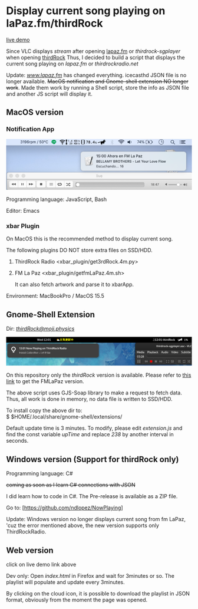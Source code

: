 # Display current song playing on laPaz.fm/thirdRock

[live demo](https://ndlopez.github.io/fmLaPazNow/)

Since VLC displays *stream* after opening [lapaz.fm](https://stream.consultoradas.com/8042/stream) or *thirdrock-sgplayer* when opening [thirdRock](https://rfcmedia3.streamguys1.com/thirdrock-sgplayer.aac) Thus, I decided to build a script that displays the current song playing on *lapaz.fm* or *thirdrockradio.net*

Update: *www.lapaz.fm* has changed everything. icecasthd JSON file is no longer available. ~~MacOS notification and Gnome-shell extension NO longer work~~. Made them work by running a Shell script, store the info as JSON file and another JS script will display it.

## MacOS version
### Notification App

![Notification](assets/now_fmLaPaz.png)

Programming language: JavaScript, Bash

Editor: Emacs

### xbar Plugin
On MacOS this is the recommended method to display current song.

The following plugins DO NOT store extra files on SSD/HDD.

1. ThirdRock Radio <xbar\_plugin/get3rdRock.4m.py>

2. FM La Paz <xbar\_plugin/getfmLaPaz.4m.sh>

   It can also fetch artwork and parse it to xbarApp.
   
Environment: MacBookPro / MacOS 15.5

## Gnome-Shell Extension
Dir: *thirdRock@moji.physics*<br>

![Preview](assets/3rdRock_20220914_1201.png)

On this repository only the *thirdRock* version is available. Please refer to [this link](https://github.com/ndlopez/NowOnFMLaPaz) to get the FMLaPaz version.

The above script uses GJS-Soap library to make a request to fetch data. Thus, all work is done in memory, no data file is written to SSD/HDD.

To install copy the above dir to:<br>
   $ $HOME/.local/share/gnome-shell/extensions/

Default update time is 3 minutes. To modify, please edit *extension.js* and find the const variable *upTime* and replace *238* by another interval in seconds.

## Windows version (Support for thirdRock only)
Programming language: C#

~~coming as soon as I learn C# connections with JSON~~

I did learn how to code in C#. The Pre-release is available as a ZIP file.

Go to: [https://github.com/ndlopez/NowPlaying]

Update: Windows version no longer displays current song from fm LaPaz, 'cuz the error mentioned above, the new version supports only ThirdRockRadio.

## Web version
click on live demo link above

Dev only: Open *index.html* in Firefox and wait for 3minutes or so. The playlist will populate and update every 3minutes.

By clicking on the cloud icon, it is possible to download the playlist in JSON format, obviously from the moment the page was opened.
